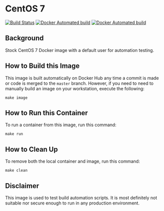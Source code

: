 # CentOS 7

[![Build Status](https://travis-ci.org/strongbrent/docker-centos7-testuser.svg?branch=master)](https://travis-ci.org/strongbrent/docker-centos7-testuser) [![Docker Automated build](https://img.shields.io/docker/cloud/automated/strongbrent/docker-centos7-testuser.svg)](https://cloud.docker.com/repository/docker/strongbrent/docker-centos7-testuser) [![Docker Automated build](https://img.shields.io/docker/cloud/build/strongbrent/docker-centos7-testuser.svg)](https://cloud.docker.com/repository/docker/strongbrent/docker-centos7-testuser/builds)

## Background
Stock CentOS 7 Docker image with a default user for automation testing.

## How to Build this Image

This image is built automatically on Docker Hub any time a commit is made or code is merged to the `master` branch. However, if you need to need to manually build an image on your workstation, execute the following:
```
make image
```

## How to Run this Container

To run a container from this image, run this command:
```
make run
```

## How to Clean Up
To remove both the local container and image, run this command:
```
make clean
```

## Disclaimer 

This image is used to test build automation scripts. It is most definitely not suitable nor secure enough to run in any production environment.
